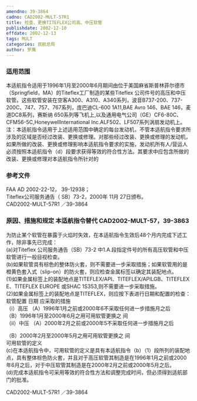 ```yaml
---
amendno: 39-3864  
cadno: CAD2002-MULT-57R1  
title: 检查、更换TITEFLEX公司高、中压软管  
publishdate: 2002-12-10  
effdate: 2002-12-13  
tags: MULT  
categories: 民航总局  
author: 罗鹰  
---
```

  
### 适用范围  
本适航指令适用于1996年1月至2000年6月期间由位于美国麻省斯普林菲尔德市（Springfield，MA）的Titeflex工厂制造的某些Titeflex 公司件号的高压和中压软管。这些软管安装在空客A300、A310、A340系列，波音B737-200、737-200C、747、757、767系列，庞巴迪CL-600 1A11,BAE Avro 146、BAE 146，麦道DC8系列，赛斯纳 650系列等飞机上,以及通用电气公司（GE）CF6-80C、CFM56-5C,HoneywellInternational Inc.ALF502、LF507系列涡扇发动机上。
注：本适航指令适用于上述适用范围中确定的每台发动机，不管本适航指令要求所涉及的区域是否经过改装、更换或修理。对那些经过改装、更换或修理的发动机，如果所做的改装、更换或修理影响本适航指令要求的实施，发动机所有人/营运人必须按照本适航指令（d）段要求获得等效的符合性方法。其要求中应包含所做的改装、更换或修理对本适航指令所针对的  
  
<!--more-->  
### 参考文件  
FAA AD 2002-22-12， 39-12938；  
Titeflex公司服务通告（ SB）73-2，2000年 11月 27日颁布。  
  CAD2002-MULT-57R1   ／39-3864  
  
### 原因、措施和规定 本适航指令替代 CAD2002-MULT-57，39-3863  
为防止某个软管在暴露于火焰时失效，在本适航指令生效后48个月内完成下述工作，除非事先已完成：  
    (a)对Titeflex 公司服务通告（SB）73-2 中1.A.段指定件号的所有高压软管和中压软管进行一般目视检查。  
    (b)如果软管具有棕色的整体防火套，则不需要进一步采取措施；如果软管用的是橙黄色套入式（slip-on）的防火套，则应检查金属标签以确定其装配地点。  
     (1)如果金属标签上的装配地点是TITEFLEX/API、TITEFLEX/APILGB、TITEFLEX E、TITEFLEX EUROPE 或SHAC 1S353,则不需要进一步采取措施。  
     (2)如果金属标签上的装配地点是TITEFLEX，则应按下表进行日期和配置的检查：  
软管配置 	日期 应采取的措施  
（i）高压 	（A）1996年1月之前或2000年6不采取任何进一步措施月之后  
（B）1996年1月至2000年6月之用可用软管更换之 间  
（ii）中压 	（A）2000年2月之前或2000年5不采取任何进一步措施月之后  
  
（B）2000年2月至2000年5月之用可用软管更换之 间  
    可用软管的定义  
    (c)在本适航指令中，可用软管的定义是具有本适航指令（b）（1）段所列的装配地点，具有整体棕色防火套，并且对于高压软管其制造是在1996年1月之前或2000年6月之后，对于中压软管其制造是在2000年2月之前或2000年5月之后。  
    (d)完成本适航指令可采用等效的符合性方法和调整完成时间，但必须得到适航部门的批准。  
  
  CAD2002-MULT-57R1   ／39-3864  
